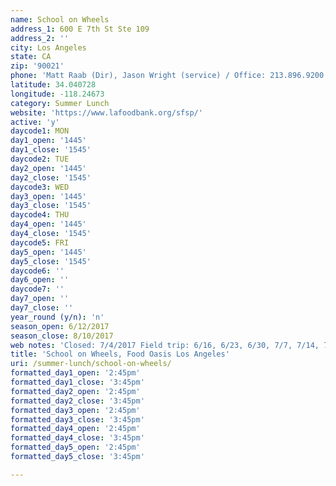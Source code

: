 ```yaml
---
name: School on Wheels
address_1: 600 E 7th St Ste 109
address_2: ''
city: Los Angeles
state: CA
zip: '90021'
phone: 'Matt Raab (Dir), Jason Wright (service) / Office: 213.896.9200'
latitude: 34.040728
longitude: -118.24673
category: Summer Lunch
website: 'https://www.lafoodbank.org/sfsp/'
active: 'y'
daycode1: MON
day1_open: '1445'
day1_close: '1545'
daycode2: TUE
day2_open: '1445'
day2_close: '1545'
daycode3: WED
day3_open: '1445'
day3_close: '1545'
daycode4: THU
day4_open: '1445'
day4_close: '1545'
daycode5: FRI
day5_open: '1445'
day5_close: '1545'
daycode6: ''
day6_open: ''
daycode7: ''
day7_open: ''
day7_close: ''
year_round (y/n): 'n'
season_open: 6/12/2017
season_close: 8/10/2017
web notes: 'Closed: 7/4/2017 Field trip: 6/16, 6/23, 6/30, 7/7, 7/14, 7/21, 7/28, 8/4'
title: 'School on Wheels, Food Oasis Los Angeles'
uri: /summer-lunch/school-on-wheels/
formatted_day1_open: '2:45pm'
formatted_day1_close: '3:45pm'
formatted_day2_open: '2:45pm'
formatted_day2_close: '3:45pm'
formatted_day3_open: '2:45pm'
formatted_day3_close: '3:45pm'
formatted_day4_open: '2:45pm'
formatted_day4_close: '3:45pm'
formatted_day5_open: '2:45pm'
formatted_day5_close: '3:45pm'

---
```



